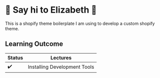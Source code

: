 # :wave: Say hi to Elizabeth :wave:
This is a shopify theme boilerplate I am using to develop a custom shopify theme.

## Learning Outcome

Status | Lectures
------------ | -------------
:heavy_check_mark: | Installing Development Tools
